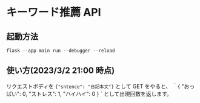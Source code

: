 # キーワード推薦 API

## 起動方法

`flask --app main run --debugger --reload`

## 使い方(2023/3/2 21:00 時点)

リクエストボディを
`{"sntence": "日記本文"}`
として GET をやると、
｀{
"おっぱい": 0,
"ストレス": 1,
"ハイハイ": 0
}
`
として出現回数を返します。
